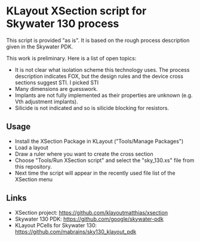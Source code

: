 
# KLayout XSection script for Skywater 130 process

This script is provided "as is". It is based on the rough process
description given in the Skywater PDK.

This work is preliminary. Here is a list of open topics:

* It is not clear what isolation scheme this technology uses.
  The process description indicates FOX, but the design rules
  and the device cross sections suggest STI. I picked STI
* Many dimensions are guesswork.
* Implants are not fully implemented as their properties are
  unknown (e.g. Vth adjustment implants). 
* Silicide is not indicated and so is silicide blocking
  for resistors.

## Usage

* Install the XSection Package in KLayout ("Tools/Manage Packages")
* Load a layout
* Draw a ruler where you want to create the cross section
* Choose "Tools/Run XSection script" and select the "sky_130.xs" file
  from this repository.
* Next time the script will appear in the recently used file list
  of the XSection menu

## Links

* XSection project: https://github.com/klayoutmatthias/xsection
* Skywater 130 PDK: https://github.com/google/skywater-pdk
* KLayout PCells for Skywater 130: https://github.com/mabrains/sky130_klayout_pdk



